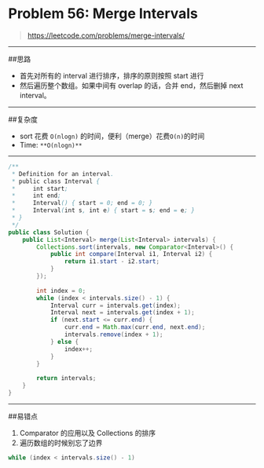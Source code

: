 # Problem 56: Merge Intervals

> https://leetcode.com/problems/merge-intervals/

-----------
##思路
* 首先对所有的 interval 进行排序，排序的原则按照 start 进行
* 然后遍历整个数组。如果中间有 overlap 的话，合并 end，然后删掉 next interval。

-------------
##复杂度
* sort 花费 `O(nlogn)` 的时间，便利（merge）花费`O(n)`的时间
* Time: `**O(nlogn)**`

---------


```java
/**
 * Definition for an interval.
 * public class Interval {
 *     int start;
 *     int end;
 *     Interval() { start = 0; end = 0; }
 *     Interval(int s, int e) { start = s; end = e; }
 * }
 */
public class Solution {
    public List<Interval> merge(List<Interval> intervals) {
        Collections.sort(intervals, new Comparator<Interval>() {
            public int compare(Interval i1, Interval i2) {
                return i1.start - i2.start;
            }
        });
        
        int index = 0;
        while (index < intervals.size() - 1) {
            Interval curr = intervals.get(index);
            Interval next = intervals.get(index + 1);
            if (next.start <= curr.end) {
                curr.end = Math.max(curr.end, next.end);
                intervals.remove(index + 1);
            } else { 
                index++;
            }
        }
        
        return intervals;
    }
}

```
-----
##易错点
1. Comparator 的应用以及 Collections 的排序
2. 遍历数组的时候别忘了边界
```java
while (index < intervals.size() - 1)
```



























